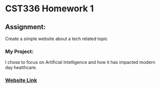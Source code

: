 # CST336 Homework 1

## Assignment:
Create a simple website about a tech related topic

### My Project:
I chose to focus on Artificial Intelligence and how it has impacted modern day healthcare. 
### [Website Link](https://lire20-hw1.herokuapp.com/index.html)
